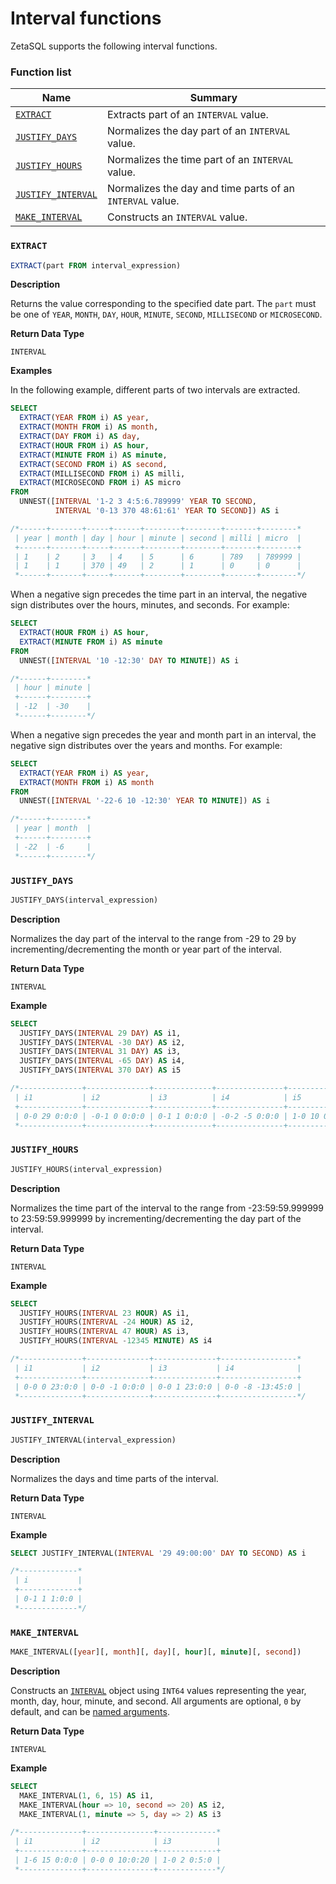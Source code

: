

<!-- mdlint off(WHITESPACE_LINE_LENGTH) -->

# Interval functions

ZetaSQL supports the following interval functions.

### Function list

<table>
  <thead>
    <tr>
      <th>Name</th>
      <th>Summary</th>
    </tr>
  </thead>
  <tbody>

<tr>
  <td><a href="#extract"><code>EXTRACT</code></a>

</td>
  <td>
    Extracts part of an <code>INTERVAL</code> value.
  </td>
</tr>

<tr>
  <td><a href="#justify_days"><code>JUSTIFY_DAYS</code></a>

</td>
  <td>
    Normalizes the day part of an <code>INTERVAL</code> value.
  </td>
</tr>

<tr>
  <td><a href="#justify_hours"><code>JUSTIFY_HOURS</code></a>

</td>
  <td>
    Normalizes the time part of an <code>INTERVAL</code> value.
  </td>
</tr>

<tr>
  <td><a href="#justify_interval"><code>JUSTIFY_INTERVAL</code></a>

</td>
  <td>
    Normalizes the day and time parts of an <code>INTERVAL</code> value.
  </td>
</tr>

<tr>
  <td><a href="#make_interval"><code>MAKE_INTERVAL</code></a>

</td>
  <td>
    Constructs an <code>INTERVAL</code> value.
  </td>
</tr>

  </tbody>
</table>

### `EXTRACT`

```sql
EXTRACT(part FROM interval_expression)
```

**Description**

Returns the value corresponding to the specified date part. The `part` must be
one of `YEAR`, `MONTH`, `DAY`, `HOUR`, `MINUTE`, `SECOND`, `MILLISECOND` or
`MICROSECOND`.

**Return Data Type**

`INTERVAL`

**Examples**

In the following example, different parts of two intervals are extracted.

```sql
SELECT
  EXTRACT(YEAR FROM i) AS year,
  EXTRACT(MONTH FROM i) AS month,
  EXTRACT(DAY FROM i) AS day,
  EXTRACT(HOUR FROM i) AS hour,
  EXTRACT(MINUTE FROM i) AS minute,
  EXTRACT(SECOND FROM i) AS second,
  EXTRACT(MILLISECOND FROM i) AS milli,
  EXTRACT(MICROSECOND FROM i) AS micro
FROM
  UNNEST([INTERVAL '1-2 3 4:5:6.789999' YEAR TO SECOND,
          INTERVAL '0-13 370 48:61:61' YEAR TO SECOND]) AS i

/*------+-------+-----+------+--------+--------+-------+--------*
 | year | month | day | hour | minute | second | milli | micro  |
 +------+-------+-----+------+--------+--------+-------+--------+
 | 1    | 2     | 3   | 4    | 5      | 6      | 789   | 789999 |
 | 1    | 1     | 370 | 49   | 2      | 1      | 0     | 0      |
 *------+-------+-----+------+--------+--------+-------+--------*/
```

When a negative sign precedes the time part in an interval, the negative sign
distributes over the hours, minutes, and seconds. For example:

```sql
SELECT
  EXTRACT(HOUR FROM i) AS hour,
  EXTRACT(MINUTE FROM i) AS minute
FROM
  UNNEST([INTERVAL '10 -12:30' DAY TO MINUTE]) AS i

/*------+--------*
 | hour | minute |
 +------+--------+
 | -12  | -30    |
 *------+--------*/
```

When a negative sign precedes the year and month part in an interval, the
negative sign distributes over the years and months. For example:

```sql
SELECT
  EXTRACT(YEAR FROM i) AS year,
  EXTRACT(MONTH FROM i) AS month
FROM
  UNNEST([INTERVAL '-22-6 10 -12:30' YEAR TO MINUTE]) AS i

/*------+--------*
 | year | month  |
 +------+--------+
 | -22  | -6     |
 *------+--------*/
```

### `JUSTIFY_DAYS`

```sql
JUSTIFY_DAYS(interval_expression)
```

**Description**

Normalizes the day part of the interval to the range from -29 to 29 by
incrementing/decrementing the month or year part of the interval.

**Return Data Type**

`INTERVAL`

**Example**

```sql
SELECT
  JUSTIFY_DAYS(INTERVAL 29 DAY) AS i1,
  JUSTIFY_DAYS(INTERVAL -30 DAY) AS i2,
  JUSTIFY_DAYS(INTERVAL 31 DAY) AS i3,
  JUSTIFY_DAYS(INTERVAL -65 DAY) AS i4,
  JUSTIFY_DAYS(INTERVAL 370 DAY) AS i5

/*--------------+--------------+-------------+---------------+--------------*
 | i1           | i2           | i3          | i4            | i5           |
 +--------------+--------------+-------------+---------------+--------------+
 | 0-0 29 0:0:0 | -0-1 0 0:0:0 | 0-1 1 0:0:0 | -0-2 -5 0:0:0 | 1-0 10 0:0:0 |
 *--------------+--------------+-------------+---------------+--------------*/
```

### `JUSTIFY_HOURS`

```sql
JUSTIFY_HOURS(interval_expression)
```

**Description**

Normalizes the time part of the interval to the range from -23:59:59.999999 to
23:59:59.999999 by incrementing/decrementing the day part of the interval.

**Return Data Type**

`INTERVAL`

**Example**

```sql
SELECT
  JUSTIFY_HOURS(INTERVAL 23 HOUR) AS i1,
  JUSTIFY_HOURS(INTERVAL -24 HOUR) AS i2,
  JUSTIFY_HOURS(INTERVAL 47 HOUR) AS i3,
  JUSTIFY_HOURS(INTERVAL -12345 MINUTE) AS i4

/*--------------+--------------+--------------+-----------------*
 | i1           | i2           | i3           | i4              |
 +--------------+--------------+--------------+-----------------+
 | 0-0 0 23:0:0 | 0-0 -1 0:0:0 | 0-0 1 23:0:0 | 0-0 -8 -13:45:0 |
 *--------------+--------------+--------------+-----------------*/
```

### `JUSTIFY_INTERVAL`

```sql
JUSTIFY_INTERVAL(interval_expression)
```

**Description**

Normalizes the days and time parts of the interval.

**Return Data Type**

`INTERVAL`

**Example**

```sql
SELECT JUSTIFY_INTERVAL(INTERVAL '29 49:00:00' DAY TO SECOND) AS i

/*-------------*
 | i           |
 +-------------+
 | 0-1 1 1:0:0 |
 *-------------*/
```

### `MAKE_INTERVAL`

```sql
MAKE_INTERVAL([year][, month][, day][, hour][, minute][, second])
```

**Description**

Constructs an [`INTERVAL`][interval-type] object using `INT64` values
representing the year, month, day, hour, minute, and second. All arguments are
optional, `0` by default, and can be [named arguments][named-arguments].

**Return Data Type**

`INTERVAL`

**Example**

```sql
SELECT
  MAKE_INTERVAL(1, 6, 15) AS i1,
  MAKE_INTERVAL(hour => 10, second => 20) AS i2,
  MAKE_INTERVAL(1, minute => 5, day => 2) AS i3

/*--------------+---------------+-------------*
 | i1           | i2            | i3          |
 +--------------+---------------+-------------+
 | 1-6 15 0:0:0 | 0-0 0 10:0:20 | 1-0 2 0:5:0 |
 *--------------+---------------+-------------*/
```

[interval-type]: https://github.com/google/zetasql/blob/master/docs/data-types.md#interval_type

[named-arguments]: https://github.com/google/zetasql/blob/master/docs/functions-reference.md#named_arguments

